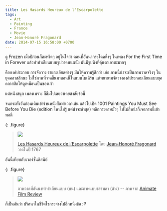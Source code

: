 ```yaml
---
title: Les Hasards Heureux de l'Escarpolette
tags:
  - Art
  - Painting
  - France
  - Movie
  - Jean-Honoré Fragonard
date: 2014-07-15 16:58:00 +0700
---
```


ดู Frozen เมื่อปีก่อนก็ตะหงิดๆ อยู่ในใจว่า ตอนที่อันนากระโดดดึ๋งๆ ในเพลง For the First Time in Forever แล้วทำท่าเลียนแบบรูปวาดบนผนัง มันมีรูปนึงที่คุ้นตาเอาซะมากๆ

คือองค์ประกอบ การจัดวาง รายละเอียดต่างๆ มันให้ความรู้สึกว่า เอ่อ ภาพนี้น่าจะเป็นภาพวาดจริงๆ ในยุคคลาสสิกนะ ไม่ใช่ภาพที่วาดขึ้นมาตอนนี้ในแบบโมเดิร์น แต่พยายามจัดวางองค์ประกอบเลียนแบบยุคคลาสสิกให้ดูเหมือนเป็นของเก่า

แต่หนังสนุก เพลงเพราะ ก็ลืมไปเลยว่าเคยสงสัยข้อนี้

จนกระทั่งวันก่อนเดินเข้าร้านหนังสือฆ่าเวลาเล่น แล้วไปเปิด 1001 Paintings You Must See Before You Die (edition ไหนไม่รู้ แต่น่าจะล่าสุด) พลิกกระดาษมั่วๆ ไปไม่กี่หน้าก็เจอภาพนี้เข้าพอดี

{: .figure}
> ![](/images/painting/the-swing/original.jpg)
>
> [Les Hasards Heureux de l'Escarpolette][the swing painting] โดย [Jean-Honoré Fragonard][] วาดในปี 1767

อันนี้เทียบกับเวอร์ชั่นดิสนีย์

{: .figure}
> ![](/images/painting/the-swing/in-frozen.jpg)
>
> ภาพวาดที่อันนาทำท่าเลียนแบบ (บน) และภาพแบบธรรมดา (ล่าง) -- ภาพจาก [Animate Film Review][]

ก็เป็นอันว่า ปริศนาในขีวิตไขกระจ่างไปอีกหนึ่งข้อ :P


[the swing painting]: //en.wikipedia.org/wiki/The_Swing_(Fragonard)
[Jean-Honoré Fragonard]: //en.wikipedia.org/wiki/Jean-Honor%C3%A9_Fragonard
[Animate Film Review]: //animatedfilmreviews.filminspector.com/2013/12/frozen-hidden-treats.html
